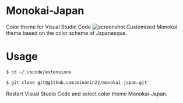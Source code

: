 # Monokai-Japan
Color theme for Visual Studio Code
![screenshot](https://pbs.twimg.com/media/EmD8OR9VgAA-asi?format=jpg&name=large)
Customized Monokai theme based on the color scheme of Japanesque.
# Usage
```sh
$ cd ~/.vscode/extensions
```
```sh
$ git clone git@github.com:minorin22/monokai-japan.git
```

Restart Visual Studio Code and select color theme Monokai-Japan.
